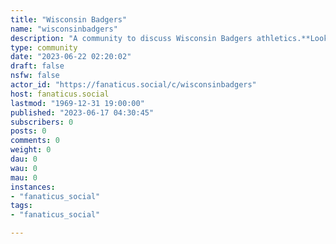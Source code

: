 ```yaml
---
title: "Wisconsin Badgers" 
name: "wisconsinbadgers"
description: "A community to discuss Wisconsin Badgers athletics.**Looking for Mods!**"
type: community
date: "2023-06-22 02:20:02"
draft: false
nsfw: false
actor_id: "https://fanaticus.social/c/wisconsinbadgers"
host: fanaticus.social
lastmod: "1969-12-31 19:00:00"
published: "2023-06-17 04:30:45"
subscribers: 0
posts: 0
comments: 0
weight: 0
dau: 0
wau: 0
mau: 0
instances:
- "fanaticus_social"
tags: 
- "fanaticus_social"

---
```

